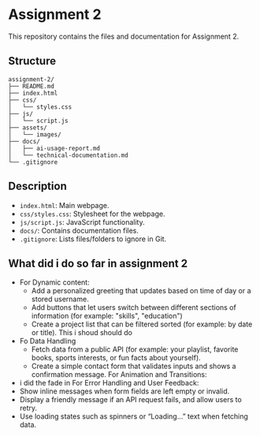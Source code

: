 # Assignment 2

This repository contains the files and documentation for Assignment 2.

## Structure

```
assignment-2/
├── README.md
├── index.html
├── css/
│   └── styles.css
├── js/
│   └── script.js
├── assets/
│   └── images/
├── docs/
│   ├── ai-usage-report.md
│   └── technical-documentation.md
└── .gitignore
```

## Description
- `index.html`: Main webpage.
- `css/styles.css`: Stylesheet for the webpage.
- `js/script.js`: JavaScript functionality.
- `docs/`: Contains documentation files.
- `.gitignore`: Lists files/folders to ignore in Git.

## What did i do so far in assignment 2
- For Dynamic content:
    - Add a personalized greeting that updates based on time of day or a stored username.
    - Add buttons that let users switch between different sections of information (for example: "skills", "education")
    - Create a project list that can be filtered sorted (for example: by date or title). This i shoud should do
- Fo Data Handling
    - Fetch data from a public API (for example: your playlist, favorite books, sports interests, or fun facts about yourself).
    - Create a simple contact form that validates inputs and shows a confirmation message.
For Animation and Transitions:
- i did the fade in
For Error Handling and User Feedback:
- Show inline messages when form fields are left empty or invalid.
- Display a friendly message if an API request fails, and allow users to retry.
- Use loading states such as spinners or “Loading…” text when fetching data.
